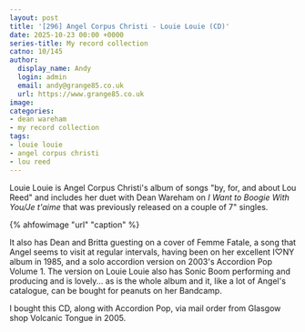 ```yaml
---
layout: post
title: '[296] Angel Corpus Christi - Louie Louie (CD)'
date: 2025-10-23 00:00 +0000
series-title: My record collection
catno: 10/145
author:
  display_name: Andy
  login: admin
  email: andy@grange85.co.uk
  url: https://www.grange85.co.uk
image:
categories:
- dean wareham
- my record collection
tags:
- louie louie
- angel corpus christi
- lou reed
---
```

Louie Louie is Angel Corpus Christi's album of songs "by, for, and about Lou Reed" and includes her duet with Dean Wareham on _I Want to Boogie With You/Je t'aime_ that was previously released on a couple of 7" singles.

{% ahfowimage "url" "caption" %}

It also has Dean and Britta guesting on a cover of Femme Fatale, a song that Angel seems to visit at regular intervals, having been on her excellent I&#9825;NY album in 1985, and a solo accordion version on 2003's Accordion Pop Volume 1. The version on Louie Louie also has Sonic Boom performing and producing and is lovely... as is the whole album and it, like a lot of Angel's catalogue, can be bought for peanuts on her Bandcamp.

I bought this CD, along with Accordion Pop, via mail order from Glasgow shop Volcanic Tongue in 2005.


